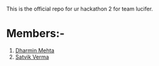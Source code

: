 This is the official repo for ur hackathon 2 for team lucifer.

# Members:-
1. [Dharmin Mehta](https://www.linkedin.com/in/dharmin-mehta-3a85a6205/)
2. [Satvik Verma](https://www.linkedin.com/in/satvik-verma-734802200/)
